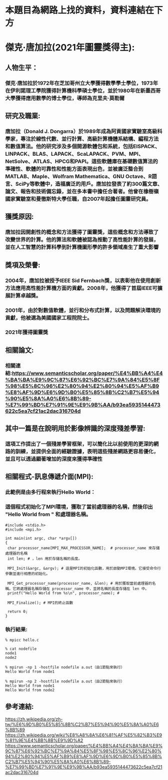 # 本題目為網路上找的資料，資料連結在下方

# 傑克·唐加拉(2021年圖靈獎得主):

## 人物生平：
### 傑克·唐加拉於1972年在芝加哥州立大學獲得數學學士學位，1973年在伊利諾理工學院獲得計算機科學碩士學位，並於1980年在新墨西哥大學獲得應用數學的博士學位，導師為克里夫·莫勒爾

## 研究及職業:
### 唐加拉（Donald J. Dongarra）於1989年成為阿貢國家實驗室高級科學家，專注於線性代數、並行計算、高級計算機體系結構、編程方法和數值算法。他的研究涉及多個開源軟體包和系統，包括EISPACK、LINPACK、BLAS、LAPACK、ScaLAPACK、PVM、MPI、NetSolve、ATLAS、HPCG和PAPI。這些軟體庫在基礎數值算法的準確性、軟體的可靠性和性能方面表現出色，並被廣泛整合到MATLAB、Maple、Wolfram Mathematica、GNU Octave、R語言、SciPy等軟體中，造福廣泛的用戶。唐加拉發表了約300篇文章、論文、報告和技術備忘錄，並在多本書中擔任合著者。他曾在橡樹嶺國家實驗室和曼徹斯特大學任職，自2007年起擔任圖靈研究員。

## 獲獎原因:
### 唐加拉因開創性的概念和方法獲得了圖靈獎，這些概念和方法導致了改變世界的計算。他的算法和軟體被認為推動了高性能計算的發展，並在人工智慧的計算科學到計算機圖形學的許多領域產生了重大影響

## 獎項及榮譽:
### 2004年，唐加拉被授予IEEE Sid Fernbach獎，以表彰他在使用創新方法應用高性能計算機方面的貢獻。2008年，他獲得了首屆IEEE可擴展計算卓越獎。

### 2001年，由於對數值軟體，並行和分布式計算，以及問題解決環境的貢獻，他被選為美國國家工程院院士。

### 2021年獲得圖靈獎

## 相關論文:
### 相關連結:https://www.semanticscholar.org/paper/%E4%BB%A4%E4%BA%BA%E9%9C%87%E6%92%BC%E7%9A%84%E5%8F%98%E5%8C%96%E2%80%94%E2%80%94%E5%AF%B9%E8%AF%9D%E6%9D%B0%E5%85%8B%C2%B7%E5%94%90%E5%8A%A0%E6%8B%89-%E7%99%BD%E7%91%9E%E9%9B%AA/b93ea5935144473622c5ea7cf21ac2dac316704d

## 其中一篇是在說明用於影像辨識的深度殘差學習:
### 這項工作提出了一個殘差學習框架，可以簡化比以前使用的更深的網路的訓練，並提供全面的經驗證據，表明這些殘差網路更容易優化，並且可以透過顯著增加的深度來獲得準確性

## 相關程式-訊息傳遞介面(MPI):
### 此範例是由多行程來執行Hello World：
### 這個程式初始化了MPI環境，獲取了當前處理器的名稱，然後印出 "Hello World from " 和處理器名稱。
```
#include <stdio.h>
#include <mpi.h>

int main(int argc, char *argv[])
{
 char processor_name[MPI_MAX_PROCESSOR_NAME];  # processor_name 來存儲處理器的名稱
 int len; # ，len 用於存儲名稱的長度。

 MPI_Init(&argc, &argv); # 這是MPI的初始化函數，用於啟動MPI環境。它接受命令行參數並進行相應的初始化。

 MPI_Get_processor_name(processor_name, &len); # 用於獲取當前處理器的名稱。它將處理器名稱存儲在 processor_name 中，並將名稱的長度存儲在 len 中。
 printf("Hello World from %s\n", processor_name); # 
 
 MPI_Finalize(); # MPI的終止函數
 
 return 0;
}
```
### 執行結果:
```
% mpicc hello.c

% cat nodefile
node1
node2

% mpirun -np 1 -hostfile nodefile a.out（由1節點來執行）
Hello World from node1

% mpirun -np 2 -hostfile nodefile a.out（由2節點來執行）
Hello World from node1
Hello World from node2
```

## 參考連結:
https://zh.wikipedia.org/zh-tw/%E6%9D%B0%E5%85%8B%C2%B7%E5%94%90%E5%8A%A0%E6%8B%89
https://zh.wikipedia.org/wiki/%E8%A8%8A%E6%81%AF%E5%82%B3%E9%81%9E%E4%BB%8B%E9%9D%A2
https://www.semanticscholar.org/paper/%E4%BB%A4%E4%BA%BA%E9%9C%87%E6%92%BC%E7%9A%84%E5%8F%98%E5%8C%96%E2%80%94%E2%80%94%E5%AF%B9%E8%AF%9D%E6%9D%B0%E5%85%8B%C2%B7%E5%94%90%E5%8A%A0%E6%8B%89-%E7%99%BD%E7%91%9E%E9%9B%AA/b93ea5935144473622c5ea7cf21ac2dac316704d
